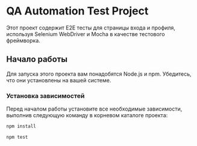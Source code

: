 # QA Automation Test Project

Этот проект содержит E2E тесты для страницы входа и профиля, используя Selenium WebDriver и Mocha в качестве тестового фреймворка.

## Начало работы

Для запуска этого проекта вам понадобятся Node.js и npm. Убедитесь, что они установлены на вашей системе.

### Установка зависимостей

Перед началом работы установите все необходимые зависимости, выполнив следующую команду в корневом каталоге проекта:

```bash
npm install
```


```bash 
npm test
```

